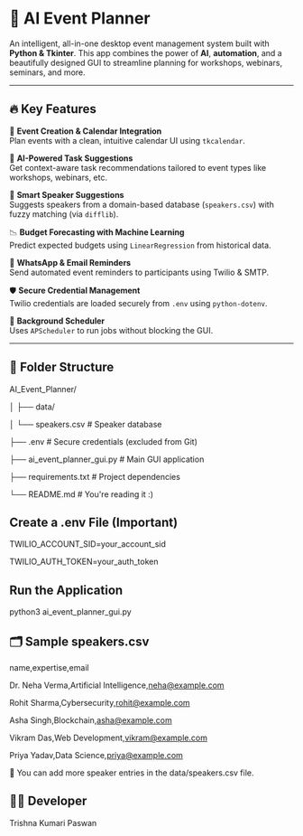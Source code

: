 # 🧠 AI Event Planner
  
An intelligent, all-in-one desktop event management system built with **Python & Tkinter**. This app combines the power of **AI**, **automation**, and a beautifully designed GUI to streamline planning for workshops, webinars, seminars, and more. 
 
---

## 🔥 Key Features 

🎯 **Event Creation & Calendar Integration**  
Plan events with a clean, intuitive calendar UI using `tkcalendar`. 

🧠 **AI-Powered Task Suggestions**  
Get context-aware task recommendations tailored to event types like workshops, webinars, etc.

🎤 **Smart Speaker Suggestions**  
Suggests speakers from a domain-based database (`speakers.csv`) with fuzzy matching (via `difflib`).

📉 **Budget Forecasting with Machine Learning**   
Predict expected budgets using `LinearRegression` from historical data.

💬 **WhatsApp & Email Reminders**  
Send automated event reminders to participants using Twilio & SMTP.

🛡️ **Secure Credential Management**   
Twilio credentials are loaded securely from `.env` using `python-dotenv`.

🌙 **Background Scheduler**  
Uses `APScheduler` to run jobs without blocking the GUI.

---
 
## 📂 Folder Structure

AI_Event_Planner/

│
├── data/

│ └── speakers.csv # Speaker database

├── .env # Secure credentials (excluded from Git)

├── ai_event_planner_gui.py # Main GUI application

├── requirements.txt # Project dependencies

└── README.md # You're reading it :)

## Create a .env File (Important)

TWILIO_ACCOUNT_SID=your_account_sid

TWILIO_AUTH_TOKEN=your_auth_token

## Run the Application

python3 ai_event_planner_gui.py

## 🗂️ Sample speakers.csv

name,expertise,email

Dr. Neha Verma,Artificial Intelligence,neha@example.com

Rohit Sharma,Cybersecurity,rohit@example.com

Asha Singh,Blockchain,asha@example.com

Vikram Das,Web Development,vikram@example.com

Priya Yadav,Data Science,priya@example.com

📝 You can add more speaker entries in the data/speakers.csv file.

## 👩‍💻 Developer
Trishna Kumari Paswan
